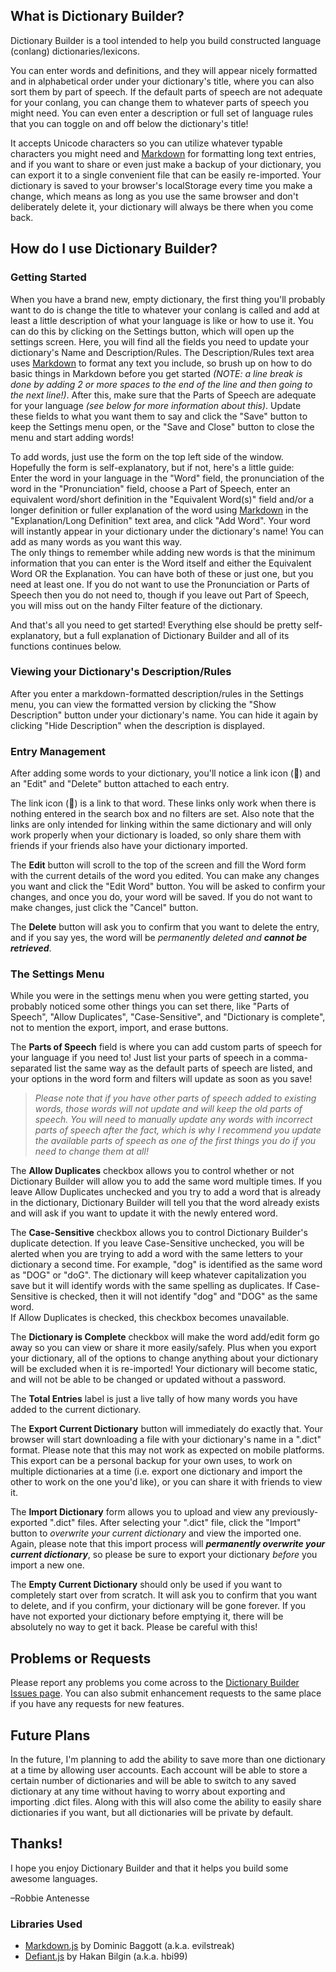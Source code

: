 ## What is Dictionary Builder?
Dictionary Builder is a tool intended to help you build constructed language (conlang) dictionaries/lexicons.

You can enter words and definitions, and they will appear nicely formatted and in alphabetical order under your dictionary's title, where you can also sort them by part of speech. If the default parts of speech are not adequate for your conlang, you can change them to whatever parts of speech you might need. You can even enter a description or full set of language rules that you can toggle on and off below the dictionary's title!

It accepts Unicode characters so you can utilize whatever typable characters you might need and [Markdown](https://help.github.com/articles/markdown-basics/) for formatting long text entries, and if you want to share or even just make a backup of your dictionary, you can export it to a single convenient file that can be easily re-imported. Your dictionary is saved to your browser's localStorage every time you make a change, which means as long as you use the same browser and don't deliberately delete it, your dictionary will always be there when you come back.

## How do I use Dictionary Builder?

### Getting Started
When you have a brand new, empty dictionary, the first thing you'll probably want to do is change the title to whatever your conlang is called and add at least a little description of what your language is like or how to use it. You can do this by clicking on the Settings button, which will open up the settings screen. Here, you will find all the fields you need to update your dictionary's Name and Description/Rules. The Description/Rules text area uses [Markdown](https://help.github.com/articles/markdown-basics/) to format any text you include, so brush up on how to do basic things in Markdown before you get started _(NOTE: a line break is done by adding 2 or more spaces to the end of the line and then going to the next line!)_. After this, make sure that the Parts of Speech are adequate for your language _(see below for more information about this)_. Update these fields to what you want them to say and click the "Save" button to keep the Settings menu open, or the "Save and Close" button to close the menu and start adding words!

To add words, just use the form on the top left side of the window. Hopefully the form is self-explanatory, but if not, here's a little guide:  
Enter the word in your language in the "Word" field, the pronunciation of the word in the "Pronunciation" field, choose a Part of Speech, enter an equivalent word/short definition in the "Equivalent Word(s)" field and/or a longer definition or fuller explanation of the word using [Markdown](https://help.github.com/articles/markdown-basics/) in the "Explanation/Long Definition" text area, and click "Add Word". Your word will instantly appear in your dictionary under the dictionary's name! You can add as many words as you want this way.  
The only things to remember while adding new words is that the minimum information that you can enter is the Word itself and either the Equivalent Word OR the Explanation. You can have both of these or just one, but you need at least one. If you do not want to use the Pronunciation or Parts of Speech then you do not need to, though if you leave out Part of Speech, you will miss out on the handy Filter feature of the dictionary.

And that's all you need to get started! Everything else should be pretty self-explanatory, but a full explanation of Dictionary Builder and all of its functions continues below.

### Viewing your Dictionary's Description/Rules
After you enter a markdown-formatted description/rules in the Settings menu, you can view the formatted version by clicking the "Show Description" button under your dictionary's name. You can hide it again by clicking "Hide Description" when the description is displayed.

### Entry Management
After adding some words to your dictionary, you'll notice a link icon (🔗) and an "Edit" and "Delete" button attached to each entry.

The link icon (🔗) is a link to that word. These links only work when there is nothing entered in the search box and no filters are set. Also note that the links are only intended for linking within the same dictionary and will only work properly when your dictionary is loaded, so only share them with friends if your friends also have your dictionary imported.

The **Edit** button will scroll to the top of the screen and fill the Word form with the current details of the word you edited. You can make any changes you want and click the "Edit Word" button. You will be asked to confirm your changes, and once you do, your word will be saved. If you do not want to make changes, just click the "Cancel" button.

The **Delete** button will ask you to confirm that you want to delete the entry, and if you say yes, the word will be _permanently deleted and **cannot be retrieved**_.

### The Settings Menu
While you were in the settings menu when you were getting started, you probably noticed some other things you can set there, like "Parts of Speech", "Allow Duplicates", "Case-Sensitive", and "Dictionary is complete", not to mention the export, import, and erase buttons.

The **Parts of Speech** field is where you can add custom parts of speech for your language if you need to! Just list your parts of speech in a comma-separated list the same way as the default parts of speech are listed, and your options in the word form and filters will update as soon as you save!  
>_Please note that if you have other parts of speech added to existing words, those words will not update and will keep the old parts of speech. You will need to manually update any words with incorrect parts of speech after the fact, which is why I recommend you update the available parts of speech as one of the first things you do if you need to change them at all!_

The **Allow Duplicates** checkbox allows you to control whether or not Dictionary Builder will allow you to add the same word multiple times. If you leave Allow Duplicates unchecked and you try to add a word that is already in the dictionary, Dictionary Builder will tell you that the word already exists and will ask if you want to update it with the newly entered word.

The **Case-Sensitive** checkbox allows you to control Dictionary Builder's duplicate detection. If you leave Case-Sensitive unchecked, you will be alerted when you are trying to add a word with the same letters to your dictionary a second time. For example, "dog" is identified as the same word as "DOG" or "doG". The dictionary will keep whatever capitalization you save but it will identify words with the same spelling as duplicates. If Case-Sensitive is checked, then it will not identify "dog" and "DOG" as the same word.  
If Allow Duplicates is checked, this checkbox becomes unavailable.

The **Dictionary is Complete** checkbox will make the word add/edit form go away so you can view or share it more easily/safely. Plus when you export your dictionary, all of the options to change anything about your dictionary will be excluded when it is re-imported! Your dictionary will become static, and will not be able to be changed or updated without a password.

The **Total Entries** label is just a live tally of how many words you have added to the current dictionary.

The **Export Current Dictionary** button will immediately do exactly that. Your browser will start downloading a file with your dictionary's name in a ".dict" format. Please note that this may not work as expected on mobile platforms. This export can be a personal backup for your own uses, to work on multiple dictionaries at a time (i.e. export one dictionary and import the other to work on the one you'd like), or you can share it with friends to view it.

The **Import Dictionary** form allows you to upload and view any previously-exported ".dict" files. After selecting your ".dict" file, click the "Import" button to _overwrite your current dictionary_ and view the imported one. Again, please note that this import process will _**permanently overwrite your current dictionary**_, so please be sure to export your dictionary _before_ you import a new one.

The **Empty Current Dictionary** should only be used if you want to completely start over from scratch. It will ask you to confirm that you want to delete, and if you confirm, your dictionary will be gone forever. If you have not exported your dictionary before emptying it, there will be absolutely no way to get it back. Please be careful with this!

## Problems or Requests
Please report any problems you come across to the [Dictionary Builder Issues page](https://github.com/Alamantus/DictionaryBuilder/issues). You can also submit enhancement requests to the same place if you have any requests for new features.

## Future Plans
In the future, I'm planning to add the ability to save more than one dictionary at a time by allowing user accounts. Each account will be able to store a certain number of dictionaries and will be able to switch to any saved dictionary at any time without having to worry about exporting and importing .dict files. Along with this will also come the ability to easily share dictionaries if you want, but all dictionaries will be private by default.

## Thanks!
I hope you enjoy Dictionary Builder and that it helps you build some awesome languages.

–Robbie Antenesse

### Libraries Used
* [Markdown.js](https://github.com/evilstreak/markdown-js) by Dominic Baggott (a.k.a. evilstreak)
* [Defiant.js](http://defiantjs.com) by Hakan Bilgin (a.k.a. hbi99)
